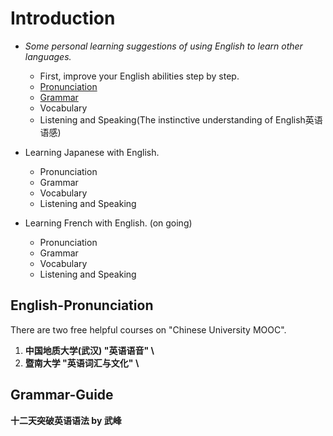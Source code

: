 # Introduction

- *Some personal learning suggestions of using English to learn other languages.* 
   
  - First, improve your English abilities step by step.
  - [Pronunciation](#English-Pronunciation)
  - [Grammar](#grammar-guide)
  - Vocabulary
  - Listening and Speaking\(The instinctive understanding of English英语语感\)
  
- Learning Japanese with English.  
  - Pronunciation
  - Grammar
  - Vocabulary
  - Listening and Speaking

- Learning French with English. \(on going\)
  - Pronunciation
  - Grammar
  - Vocabulary
  - Listening and Speaking

## English-Pronunciation
There are two free helpful courses on \"Chinese University MOOC\".  
1. **中国地质大学(武汉) \"英语语音\" \\**
2. **暨南大学 \"英语词汇与文化\" \\**

## Grammar-Guide  
**十二天突破英语语法 by 武峰**
